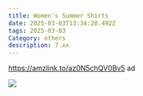 ```yaml
---
title: Women's Summer Shirts
date: 2025-03-03T13:34:20.492Z
tags: 2025-03-03
Category: others
description: 7.xx
---
```

https://amzlink.to/az0N5chQV0Bv5  ad 

![](https://m.media-amazon.com/images/I/81FKdDWq8VL._AC_SX679_.jpg)

<!--EndFragment-->